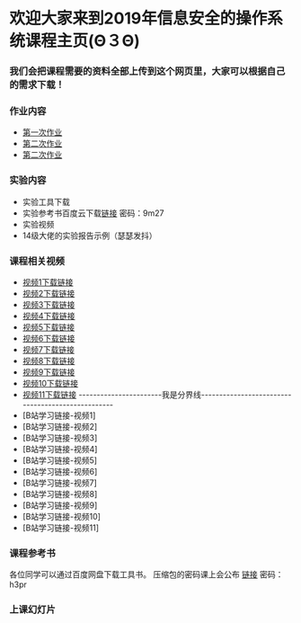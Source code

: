 # 欢迎大家来到2019年信息安全的操作系统课程主页(Θ３Θ)
###    我们会把课程需要的资料全部上传到这个网页里，大家可以根据自己的需求下载！




### 作业内容
* [第一次作业](https://github.com/yankaixie13/Operating-System-2018/blob/master/Homework/Homework-1-Part%25201.rar "Title")
* [第二次作业](https://github.com/yankaixie13/Operating-System-2018/blob/master/Homework/Honework-2.rar "Title")
* [第二次作业](https://github.com/yankaixie13/Operating-System-2018/blob/master/Homework/homework%20summary.zip "Title")


### 实验内容
* 实验工具下载
* 实验参考书百度云下载[链接](https://pan.baidu.com/s/1sYXX7bf7w_HFtVfU0nBxgg "Title") 密码：9m27
* 实验视频
* 14级大佬的实验报告示例（瑟瑟发抖）


### 课程相关视频
* [视频1下载链接](https://github.com/yankaixie13/Operating-System-2018/tree/master/Videos/Hardware%20and%20Operating%20System%20Basic/ "Title") 
* [视频2下载链接](https://github.com/yankaixie13/Operating-System-2018/blob/master/Videos/Hardware%20and%20Operating%20System%20Basic/Hardware_and_Operating_System_basics_-_10_of_11.mp4 "Title")
* [视频3下载链接](https://github.com/yankaixie13/Operating-System-2018/blob/master/Videos/Hardware%20and%20Operating%20System%20Basic/Hardware_and_Operating_System_basics_-_10_of_11.mp4 "Title")
* [视频4下载链接](https://github.com/yankaixie13/Operating-System-2018/blob/master/Videos/Hardware%20and%20Operating%20System%20Basic/Hardware_and_Operating_System_basics_-_10_of_11.mp4 "Title")
* [视频5下载链接](https://github.com/yankaixie13/Operating-System-2018/blob/master/Videos/Hardware%20and%20Operating%20System%20Basic/Hardware_and_Operating_System_basics_-_10_of_11.mp4 "Title")
* [视频6下载链接](https://github.com/yankaixie13/Operating-System-2018/blob/master/Videos/Hardware%20and%20Operating%20System%20Basic/Hardware_and_Operating_System_basics_-_10_of_11.mp4 "Title")
* [视频7下载链接](https://github.com/yankaixie13/Operating-System-2018/blob/master/Videos/Hardware%20and%20Operating%20System%20Basic/Hardware_and_Operating_System_basics_-_10_of_11.mp4 "Title")
* [视频8下载链接](https://github.com/yankaixie13/Operating-System-2018/blob/master/Videos/Hardware%20and%20Operating%20System%20Basic/Hardware_and_Operating_System_basics_-_10_of_11.mp4 "Title")
* [视频9下载链接](https://github.com/yankaixie13/Operating-System-2018/blob/master/Videos/Hardware%20and%20Operating%20System%20Basic/Hardware_and_Operating_System_basics_-_10_of_11.mp4 "Title")
* [视频10下载链接](https://github.com/yankaixie13/Operating-System-2018/blob/master/Videos/Hardware%20and%20Operating%20System%20Basic/Hardware_and_Operating_System_basics_-_10_of_11.mp4 "Title")
* [视频11下载链接](https://github.com/yankaixie13/Operating-System-2018/blob/master/Videos/Hardware%20and%20Operating%20System%20Basic/Hardware_and_Operating_System_basics_-_10_of_11.mp4 "Title")
-----------------------我是分界线--------------------------------------------------
* [B站学习链接-视频1]
* [B站学习链接-视频2]
* [B站学习链接-视频3]
* [B站学习链接-视频4]
* [B站学习链接-视频5]
* [B站学习链接-视频6]
* [B站学习链接-视频7]
* [B站学习链接-视频8]
* [B站学习链接-视频9]
* [B站学习链接-视频10]
* [B站学习链接-视频11]

### 课程参考书

各位同学可以通过百度网盘下载工具书。 压缩包的密码课上会公布 [链接](https://pan.baidu.com/s/1f_LuPcrDBa5g1DmjPA6OWw "Title") 密码：h3pr

### 上课幻灯片

